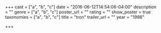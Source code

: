 +++
cast = ["a", "b", "c"]
date = "2016-06-12T14:54:06-04:00"
description = ""
genre = ["a", "b", "c"]
poster_url = ""
rating = ""
show_poster = true
taxonomies = ["a", "b", "c"]
title = "tron"
trailer_url = ""
year = "1998"

+++

